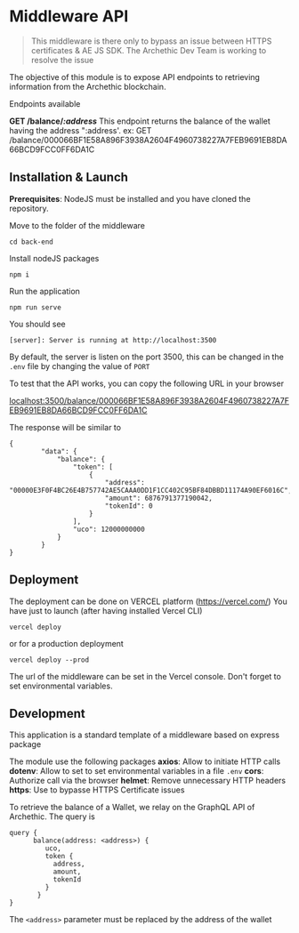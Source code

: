 
# Middleware API


> This middleware is there only to bypass an issue between HTTPS certificates & AE JS SDK. The Archethic Dev Team is working to resolve the issue


The objective of this module is to expose API endpoints to retrieving information from the Archethic blockchain.

Endpoints available

**GET /balance/*:address***
This endpoint returns the   balance of the wallet having the address ":address'.
ex: GET /balance/000066BF1E58A896F3938A2604F4960738227A7FEB9691EB8DA66BCD9FCC0FF6DA1C


## Installation & Launch

**Prerequisites**: NodeJS must be installed and you have cloned the repository.

Move to the folder of the middleware

    cd back-end

Install nodeJS packages

    npm i

Run the application

    npm run serve

You should see 

    [server]: Server is running at http://localhost:3500

By default, the server is listen on the port 3500, this can be changed in the `.env` file by changing the value of `PORT`

To test that the API works, you can copy the following URL in your browser

[localhost:3500/balance/000066BF1E58A896F3938A2604F4960738227A7FEB9691EB8DA66BCD9FCC0FF6DA1C](http://localhost:3500/balance/000066BF1E58A896F3938A2604F4960738227A7FEB9691EB8DA66BCD9FCC0FF6DA1C)

The response will be similar to 

    {
            "data": {
                "balance": {
                    "token": [
                        {
                            "address": "00000E3F0F4BC26E4B757742AE5CAAA0DD1F1CC402C95BF84DBBD11174A90EF6016C",
                            "amount": 6876791377190042,
                            "tokenId": 0
                        }
                    ],
                    "uco": 12000000000
                }
            }
    }



## Deployment

The deployment can be done on VERCEL platform (https://vercel.com/) 
You have just to launch (after having installed Vercel CLI)

    vercel deploy

or for a production deployment

    vercel deploy --prod

The url of the middleware can be set in the Vercel console. 
Don't forget to set environmental variables.

  ## Development

This application is a standard template of a middleware based on express package

The module use the following packages
**axios**:  Allow to initiate HTTP calls
**dotenv**:  Allow to set to set environmental variables in a file `.env`
**cors**:  Authorize call via the browser
**helmet**:  Remove unnecessary HTTP headers
**https**:  Use to bypasse HTTPS Certificate issues

To retrieve the balance of a Wallet, we relay on the GraphQL API of Archethic.
The query is

    query {
          balance(address: <address>) {
             uco,
             token {
               address,
               amount,
               tokenId
             }
           }
    }

The  `<address>` parameter must be replaced by the address of the wallet


